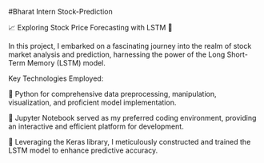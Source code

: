 #Bharat Intern Stock-Prediction

📈 Exploring Stock Price Forecasting with LSTM 🚀

In this project, I embarked on a fascinating journey into the realm of stock market analysis and prediction, harnessing the power of the Long Short-Term Memory (LSTM) model.

Key Technologies Employed:

🐍 Python for comprehensive data preprocessing, manipulation, visualization, and proficient model implementation.

📓 Jupyter Notebook served as my preferred coding environment, providing an interactive and efficient platform for development.

🧠 Leveraging the Keras library, I meticulously constructed and trained the LSTM model to enhance predictive accuracy.
